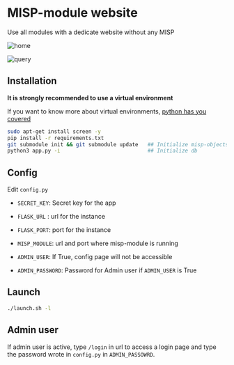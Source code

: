 # MISP-module website

Use all modules with a dedicate website without any MISP

![home](https://github.com/MISP/misp-modules/blob/main/website/doc/home_misp_module.png?raw=true)

![query](https://github.com/MISP/misp-modules/blob/main/website/doc/query_misp_module.png?raw=true)

## Installation

**It is strongly recommended to use a virtual environment**

If you want to know more about virtual environments, [python has you covered](https://docs.python.org/3/tutorial/venv.html)

```bash
sudo apt-get install screen -y
pip install -r requirements.txt
git submodule init && git submodule update   ## Initialize misp-objects submodule
python3 app.py -i                            ## Initialize db
```

## Config

Edit `config.py` 

- `SECRET_KEY`: Secret key for the app

- `FLASK_URL` : url for the instance

- `FLASK_PORT`: port for the instance

- `MISP_MODULE`: url and port where misp-module is running

- `ADMIN_USER`: If True, config page will not be accessible

- `ADMIN_PASSWORD`: Password for Admin user if `ADMIN_USER` is True

## Launch

```bash
./launch.sh -l
```



## Admin user

If admin user is active, type `/login` in url to access a login page and type the password wrote in `config.py` in `ADMIN_PASSOWRD`.
